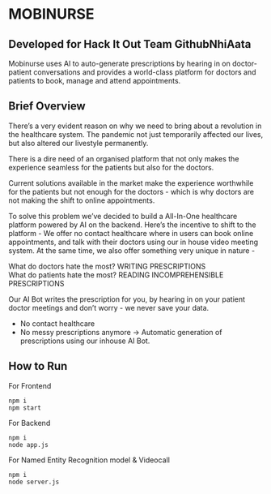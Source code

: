 
# MOBINURSE
## Developed for Hack It Out Team GithubNhiAata

Mobinurse uses AI to auto-generate prescriptions by hearing in on doctor-patient conversations and provides a world-class platform for doctors and patients to book, manage and attend appointments.


## Brief Overview
There’s a very evident reason on why we need to bring about a revolution in the healthcare system. The pandemic not just temporarily affected our lives, but also altered our livestyle permanently. 

There is a dire need of an organised platform that not only makes the experience seamless for the patients but also for the doctors.

Current solutions available in the market make the experience worthwhile for the patients but not enough for the doctors - which is why doctors are not making the shift to online appointments.

To solve this problem we’ve decided to build a All-In-One healthcare platform powered by AI on the backend. Here’s the incentive to shift to the platform - We offer no contact healthcare where in users can book online appointments, and talk with their doctors using our in house video meeting system. At the same time, we also offer something very unique in nature - 

What do doctors hate the most? WRITING PRESCRIPTIONS<br>
What do patients hate the most? READING INCOMPREHENSIBLE PRESCRIPTIONS

Our AI Bot writes the prescription for you, by hearing in on your patient doctor meetings and don’t worry - we never save your data.

- No contact healthcare
- No messy prescriptions anymore -> Automatic generation of prescriptions using our inhouse AI Bot.


## How to Run

For Frontend
```
npm i
npm start
```

For Backend
```
npm i
node app.js
```

For Named Entity Recognition model & Videocall
```
npm i
node server.js
```

